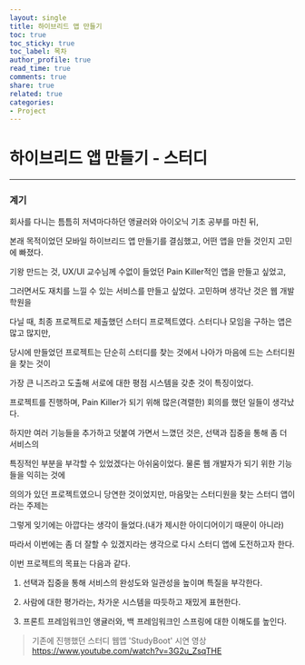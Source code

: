 ```yaml
---
layout: single
title: 하이브리드 앱 만들기
toc: true
toc_sticky: true
toc_label: 목차
author_profile: true
read_time: true
comments: true
share: true
related: true
categories:
- Project
---
```


# 하이브리드 앱 만들기 - 스터디

***

### 계기

회사를 다니는 틈틈히 저녁마다하던 앵귤러와 아이오닉 기초 공부를 마친 뒤, 

본래 목적이었던 모바일 하이브리드 앱 만들기를 결심했고, 어떤 앱을 만들 것인지 고민에 빠졌다.

기왕 만드는 것, UX/UI 교수님께 수없이 들었던 Pain Killer적인 앱을 만들고 싶었고,

그러면서도 재치를 느낄 수 있는 서비스를 만들고 싶었다. 고민하며 생각난 것은 웹 개발 학원을

다닐 때, 최종 프로젝트로 제출했던 스터디 프로젝트였다. 스터디나 모임을 구하는 앱은 많고 많지만,

당시에 만들었던 프로젝트는 단순히 스터디를 찾는 것에서 나아가 마음에 드는 스터디원을 찾는 것이

가장 큰 니즈라고 도출해 서로에 대한 평점 시스템을 갖춘 것이 특징이었다. 

프로젝트를 진행하며, Pain Killer가 되기 위해 많은(격렬한) 회의를 했던 일들이 생각났다.

하지만 여러 기능들을 추가하고 덧붙여 가면서 느꼈던 것은, 선택과 집중을 통해 좀 더 서비스의

특징적인 부분을 부각할 수 있었겠다는 아쉬움이었다. 물론 웹 개발자가 되기 위한 기능들을 익히는 것에

의의가 있던 프로젝트였으니 당연한 것이었지만, 마음맞는 스터디원을 찾는 스터디 앱이라는 주제는

그렇게 잊기에는 아깝다는 생각이 들었다.(내가 제시한 아이디어이기 때문이 아니라)

따라서 이번에는 좀 더 잘할 수 있겠지라는 생각으로 다시 스터디 앱에 도전하고자 한다.

이번 프로젝트의 목표는 다음과 같다.


1. 선택과 집중을 통해 서비스의 완성도와 일관성을 높이며 특질을 부각한다.

2. 사람에 대한 평가라는, 차가운 시스템을 따듯하고 재밌게 표현한다.

3. 프론트 프레임워크인 앵귤러와, 백 프레임워크인 스프링에 대한 이해도를 높인다.


> 기존에 진행했던 스터디 웹앱 'StudyBoot' 시연 영상 https://www.youtube.com/watch?v=3G2u_ZsqTHE



